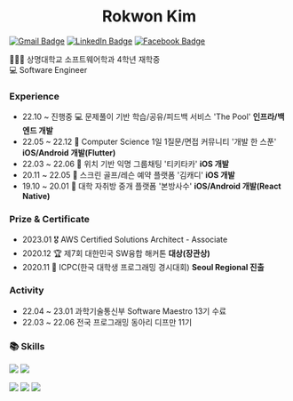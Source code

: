 <h1 align="center">Rokwon Kim</h1>

[![Gmail Badge](https://img.shields.io/badge/Gmail-d14836?style=flat-square&logo=Gmail&logoColor=white&link=mailto:rokwon79@gmail.com)](mailto:rokwon79@gmail.com) [![LinkedIn Badge](https://img.shields.io/badge/LinkedIn-0A66C2?style=flat-square&logo=LinkedIn&logoColor=white&link=https://www.linkedin.com/in/%EB%A1%9D%EC%9B%90-%EA%B9%80-b6917419a/)](https://www.linkedin.com/in/%EB%A1%9D%EC%9B%90-%EA%B9%80-b6917419a/) [![Facebook Badge](https://img.shields.io/badge/facebook-1877f2?style=flat-square&logo=facebook&logoColor=white&link=https://www.facebook.com/profile.php?id=100006676302174)](https://www.facebook.com/profile.php?id=100006676302174)

👨🏻‍🎓 상명대학교 소프트웨어학과 4학년 재학중  
💻 Software Engineer  


### Experience
- 22.10 ~ 진행중  💻 문제풀이 기반 학습/공유/피드백 서비스 'The Pool' **인프라/백엔드 개발**
- 22.05 ~ 22.12 📱 Computer Science 1일 1질문/면접 커뮤니티 '개발 한 스푼' **iOS/Android 개발(Flutter)**
- 22.03 ~ 22.06 📱 위치 기반 익명 그룹채팅 '티키타카' **iOS 개발**
- 20.11 ~ 22.05 📱 스크린 골프/레슨 예약 플랫폼 '김캐디' **iOS 개발**
- 19.10 ~ 20.01 📱 대학 자취방 중개 플랫폼 '본방사수' **iOS/Android 개발(React Native)**  

### Prize & Certificate
- 2023.01 🎖 AWS Certified Solutions Architect - Associate
- 2020.12 🏆 제7회 대한민국 SW융합 해커톤 **대상(장관상)**
- 2020.11 🥉 ICPC(한국 대학생 프로그래밍 경시대회) **Seoul Regional 진출**  

### Activity
- 22.04 ~ 23.01 과학기술통신부 Software Maestro 13기 수료
- 22.03 ~ 22.06 전국 프로그래밍 동아리 디프만 11기

### 📚 Skills

<p align="left">
<img src="https://img.shields.io/badge/Swift-F05138?style=flat-square&logo=Swift&logoColor=white"/></a>
<img src="https://img.shields.io/badge/JavaScript-F7DF1E?style=flat-square&logo=JavaScript&logoColor=white"/></a>
</p>
<p align="left">
<img src="https://img.shields.io/badge/iOS-000000?style=flat-square&logo=Apple&logoColor=white"/></a>
<img src="https://img.shields.io/badge/NestJs-E0234E?style=flat-square&logo=NestJs&logoColor=white"/></a>
<img src="https://img.shields.io/badge/AWS-232F3E?style=flat-square&logo=AmazonAWS&logoColor=white"/></a>
</p>
